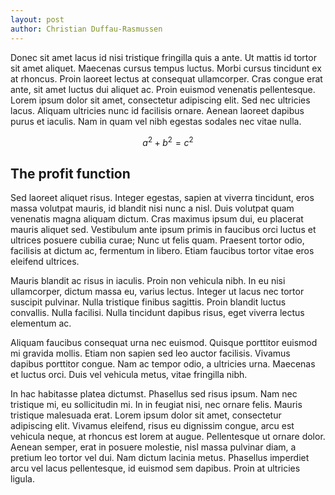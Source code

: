 ```yaml
---
layout: post
author: Christian Duffau-Rasmussen
---
```

Donec sit amet lacus id nisi tristique fringilla quis a ante. Ut mattis id tortor sit amet aliquet. Maecenas cursus tempus luctus. Morbi cursus tincidunt ex at rhoncus. Proin laoreet lectus at consequat ullamcorper. Cras congue erat ante, sit amet luctus dui aliquet ac. Proin euismod venenatis pellentesque. Lorem ipsum dolor sit amet, consectetur adipiscing elit. Sed nec ultricies lacus. Aliquam ultricies nunc id facilisis ornare. Aenean laoreet dapibus purus et iaculis. Nam in quam vel nibh egestas sodales nec vitae nulla.

$$a^2 + b^2 = c^2$$

## The profit function  

Sed laoreet aliquet risus. Integer egestas, sapien at viverra tincidunt, eros massa volutpat mauris, id blandit nisi nunc a nisl. Duis volutpat quam venenatis magna aliquam dictum. Cras maximus ipsum dui, eu placerat mauris aliquet sed. Vestibulum ante ipsum primis in faucibus orci luctus et ultrices posuere cubilia curae; Nunc ut felis quam. Praesent tortor odio, facilisis at dictum ac, fermentum in libero. Etiam faucibus tortor vitae eros eleifend ultrices.


<vegachart schema-url="{{ site.baseurl }}/assets/vega-charts/bookmaker-profit.json" style="width: 50%"></vegachart>


Mauris blandit ac risus in iaculis. Proin non vehicula nibh. In eu nisi ullamcorper, dictum massa eu, varius lectus. Integer ut lacus nec tortor suscipit pulvinar. Nulla tristique finibus sagittis. Proin blandit luctus convallis. Nulla facilisi. Nulla tincidunt dapibus risus, eget viverra lectus elementum ac.

Aliquam faucibus consequat urna nec euismod. Quisque porttitor euismod mi gravida mollis. Etiam non sapien sed leo auctor facilisis. Vivamus dapibus porttitor congue. Nam ac tempor odio, a ultricies urna. Maecenas et luctus orci. Duis vel vehicula metus, vitae fringilla nibh.

In hac habitasse platea dictumst. Phasellus sed risus ipsum. Nam nec tristique mi, eu sollicitudin mi. In in feugiat nisi, nec ornare felis. Mauris tristique malesuada erat. Lorem ipsum dolor sit amet, consectetur adipiscing elit. Vivamus eleifend, risus eu dignissim congue, arcu est vehicula neque, at rhoncus est lorem at augue. Pellentesque ut ornare dolor. Aenean semper, erat in posuere molestie, nisl massa pulvinar diam, a pretium leo tortor vel dui. Nam dictum lacinia metus. Phasellus imperdiet arcu vel lacus pellentesque, id euismod sem dapibus. Proin at ultricies ligula.

